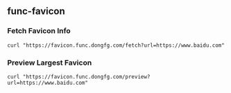 func-favicon
----

### Fetch Favicon Info
```shell
curl "https://favicon.func.dongfg.com/fetch?url=https://www.baidu.com"
```

### Preview Largest Favicon
```shell
curl "https://favicon.func.dongfg.com/preview?url=https://www.baidu.com"
```